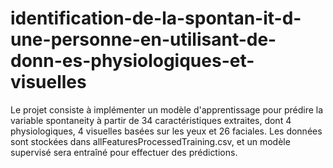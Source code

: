 # identification-de-la-spontan-it-d-une-personne-en-utilisant-de-donn-es-physiologiques-et-visuelles
Le projet consiste à implémenter un modèle d'apprentissage pour prédire la variable spontaneity à partir de 34 caractéristiques extraites, dont 4 physiologiques, 4 visuelles basées sur les yeux et 26 faciales. Les données sont stockées dans allFeaturesProcessedTraining.csv, et un modèle supervisé sera entraîné pour effectuer des prédictions.
